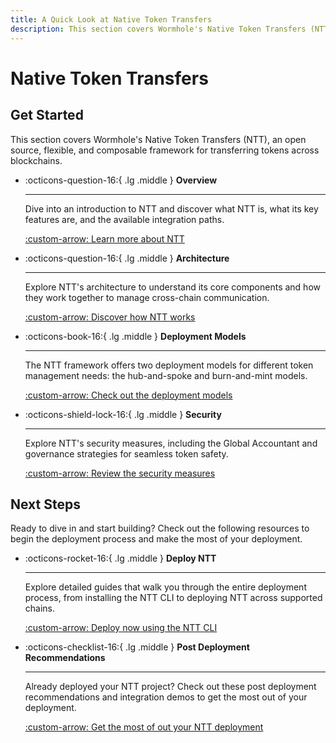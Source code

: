 ```yaml
---
title: A Quick Look at Native Token Transfers
description: This section covers Wormhole's Native Token Transfers (NTT), an open source, flexible, and composable framework for transferring tokens across blockchains.
---
```


# Native Token Transfers

## Get Started

This section covers Wormhole's Native Token Transfers (NTT), an open source, flexible, and composable framework for transferring tokens across blockchains.

<div class="grid cards" markdown>

-   :octicons-question-16:{ .lg .middle } **Overview**

    ---

    Dive into an introduction to NTT and discover what NTT is, what its key features are, and the available integration paths.

    [:custom-arrow: Learn more about NTT](/docs/learn/messaging/native-token-transfers/overview/)

-   :octicons-question-16:{ .lg .middle } **Architecture**

    ---

    Explore NTT's architecture to understand its core components and how they work together to manage cross-chain communication.

    [:custom-arrow: Discover how NTT works](/docs/learn/messaging/native-token-transfers/architecture/)

-   :octicons-book-16:{ .lg .middle } **Deployment Models**

    ---

    The NTT framework offers two deployment models for different token management needs: the hub-and-spoke and burn-and-mint models.

    [:custom-arrow: Check out the deployment models](/docs/learn/messaging/native-token-transfers/deployment/)

-   :octicons-shield-lock-16:{ .lg .middle } **Security**

    ---

    Explore NTT's security measures, including the Global Accountant and governance strategies for seamless token safety.

    [:custom-arrow: Review the security measures](/docs/learn/messaging/native-token-transfers/security/)

</div>

## Next Steps

Ready to dive in and start building? Check out the following resources to begin the deployment process and make the most of your deployment.

<div class="grid cards" markdown>

-   :octicons-rocket-16:{ .lg .middle } **Deploy NTT**

    ---

    Explore detailed guides that walk you through the entire deployment process, from installing the NTT CLI to deploying NTT across supported chains.

    [:custom-arrow: Deploy now using the NTT CLI](/docs/build/contract-integrations/native-token-transfers/deployment-process/)

-   :octicons-checklist-16:{ .lg .middle } **Post Deployment Recommendations**

    ---

    Already deployed your NTT project? Check out these post deployment recommendations and integration demos to get the most out of your deployment.

    [:custom-arrow: Get the most of out your NTT deployment](/docs/build/contract-integrations/native-token-transfers/deployment-process/post-deployment/)

</div>
